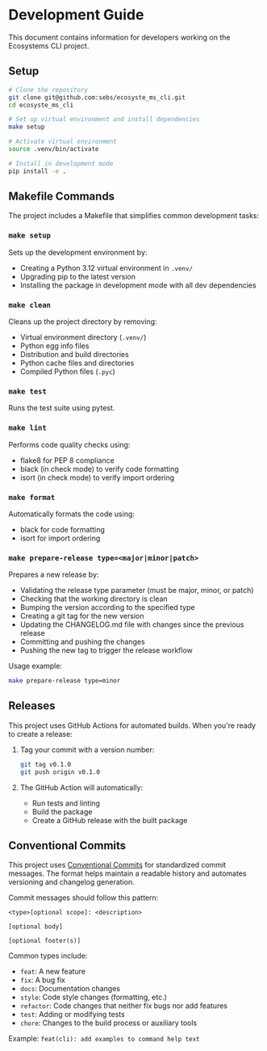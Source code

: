 # Development Guide

This document contains information for developers working on the Ecosystems CLI project.

## Setup

```bash
# Clone the repository
git clone git@github.com:sebs/ecosyste_ms_cli.git
cd ecosyste_ms_cli

# Set up virtual environment and install dependencies
make setup

# Activate virtual environment
source .venv/bin/activate

# Install in development mode
pip install -e .
```

## Makefile Commands

The project includes a Makefile that simplifies common development tasks:

### `make setup`
Sets up the development environment by:
- Creating a Python 3.12 virtual environment in `.venv/`
- Upgrading pip to the latest version
- Installing the package in development mode with all dev dependencies

### `make clean`
Cleans up the project directory by removing:
- Virtual environment directory (`.venv/`)
- Python egg info files
- Distribution and build directories
- Python cache files and directories
- Compiled Python files (`.pyc`)

### `make test`
Runs the test suite using pytest.

### `make lint`
Performs code quality checks using:
- flake8 for PEP 8 compliance
- black (in check mode) to verify code formatting
- isort (in check mode) to verify import ordering

### `make format`
Automatically formats the code using:
- black for code formatting
- isort for import ordering

### `make prepare-release type=<major|minor|patch>`
Prepares a new release by:
- Validating the release type parameter (must be major, minor, or patch)
- Checking that the working directory is clean
- Bumping the version according to the specified type
- Creating a git tag for the new version
- Updating the CHANGELOG.md file with changes since the previous release
- Committing and pushing the changes
- Pushing the new tag to trigger the release workflow

Usage example:
```bash
make prepare-release type=minor
```

## Releases

This project uses GitHub Actions for automated builds. When you're ready to create a release:

1. Tag your commit with a version number:
   ```bash
   git tag v0.1.0
   git push origin v0.1.0
   ```

2. The GitHub Action will automatically:
   - Run tests and linting
   - Build the package
   - Create a GitHub release with the built package

## Conventional Commits

This project uses [Conventional Commits](https://www.conventionalcommits.org/) for standardized commit messages. The format helps maintain a readable history and automates versioning and changelog generation.

Commit messages should follow this pattern:
```
<type>[optional scope]: <description>

[optional body]

[optional footer(s)]
```

Common types include:
- `feat`: A new feature
- `fix`: A bug fix
- `docs`: Documentation changes
- `style`: Code style changes (formatting, etc.)
- `refactor`: Code changes that neither fix bugs nor add features
- `test`: Adding or modifying tests
- `chore`: Changes to the build process or auxiliary tools

Example: `feat(cli): add examples to command help text`
